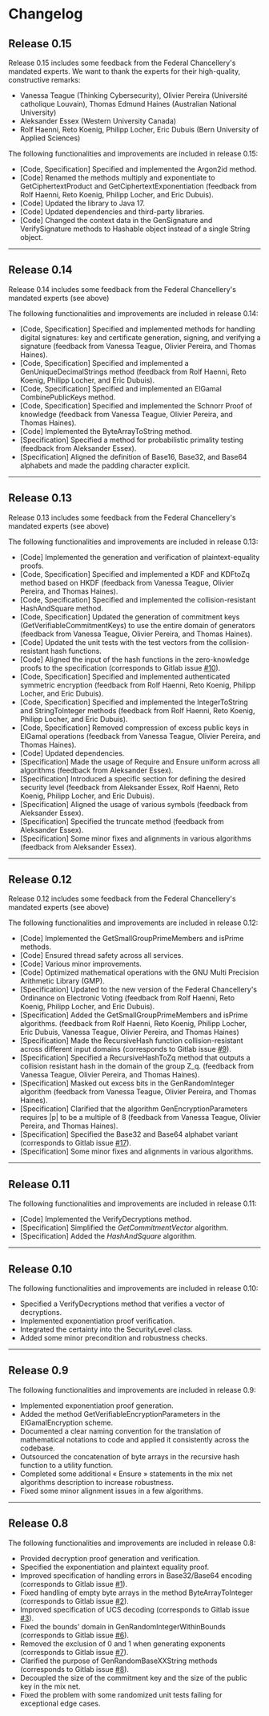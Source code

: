 # Changelog

## Release 0.15

Release 0.15 includes some feedback from the Federal Chancellery's mandated experts.
We want to thank the experts for their high-quality, constructive remarks:

* Vanessa Teague (Thinking Cybersecurity), Olivier Pereira (Université catholique Louvain), Thomas Edmund Haines (Australian National University)
* Aleksander Essex (Western University Canada)
* Rolf Haenni, Reto Koenig, Philipp Locher, Eric Dubuis (Bern University of Applied Sciences)

The following functionalities and improvements are included in release 0.15:

* [Code, Specification] Specified and implemented the Argon2id method.
* [Code] Renamed the methods multiply and exponentiate to GetCiphertextProduct and GetCiphertextExponentiation (feedback from Rolf Haenni, Reto Koenig, Philipp Locher, and Eric Dubuis).
* [Code] Updated the library to Java 17.
* [Code] Updated dependencies and third-party libraries.
* [Code] Changed the context data in the GenSignature and VerifySignature methods to Hashable object instead of a single String object.

---

## Release 0.14

Release 0.14 includes some feedback from the Federal Chancellery's mandated experts (see above)

The following functionalities and improvements are included in release 0.14:

* [Code, Specification] Specified and implemented methods for handling digital signatures: key and certificate generation, signing, and verifying a signature (feedback from Vanessa Teague, Olivier Pereira, and Thomas Haines).
* [Code, Specification] Specified and implemented a GenUniqueDecimalStrings method (feedback from Rolf Haenni, Reto Koenig, Philipp Locher, and Eric Dubuis).
* [Code, Specification] Specified and implemented an ElGamal CombinePublicKeys method.
* [Code, Specification] Specified and implemented the Schnorr Proof of knowledge (feedback from Vanessa Teague, Olivier Pereira, and Thomas Haines).
* [Code] Implemented the ByteArrayToString method.
* [Specification] Specified a method for probabilistic primality testing (feedback from Aleksander Essex).
* [Specification] Aligned the definition of Base16, Base32, and Base64 alphabets and made the padding character explicit.

---

## Release 0.13

Release 0.13 includes some feedback from the Federal Chancellery's mandated experts (see above)

The following functionalities and improvements are included in release 0.13:

* [Code] Implemented the generation and verification of plaintext-equality proofs.
* [Code, Specification] Specified and implemented a KDF and KDFtoZq method based on HKDF (feedback from Vanessa Teague, Olivier Pereira, and Thomas Haines).
* [Code, Specification] Specified and implemented the collision-resistant HashAndSquare method.
* [Code, Specification] Updated the generation of commitment keys (GetVerifiableCommitmentKeys) to use the entire domain of generators (feedback from Vanessa Teague, Olivier Pereira, and Thomas Haines).
* [Code] Updated the unit tests with the test vectors from the collision-resistant hash functions.
* [Code] Aligned the input of the hash functions in the zero-knowledge proofs to the specification (corresponds to Gitlab issue [#10](https://gitlab.com/swisspost-evoting/crypto-primitives/crypto-primitives/-/issues/10 )).
* [Code, Specification] Specified and implemented authenticated symmetric encryption (feedback from Rolf Haenni, Reto Koenig, Philipp Locher, and Eric Dubuis).
* [Code, Specification] Specified and implemented the IntegerToString and StringToInteger methods (feedback from Rolf Haenni, Reto Koenig, Philipp Locher, and Eric Dubuis).
* [Code, Specification] Removed compression of excess public keys in ElGamal operations (feedback from Vanessa Teague, Olivier Pereira, and Thomas Haines).
* [Code] Updated dependencies.
* [Specification] Made the usage of Require and Ensure uniform across all algorithms (feedback from Aleksander Essex).
* [Specification] Introduced a specific section for defining the desired security level (feedback from Aleksander Essex, Rolf Haenni, Reto Koenig, Philipp Locher, and Eric Dubuis).
* [Specification] Aligned the usage of various symbols (feedback from Aleksander Essex).
* [Specification] Specified the truncate method (feedback from Aleksander Essex).
* [Specification] Some minor fixes and alignments in various algorithms (feedback from Aleksander Essex).

---

## Release 0.12

Release 0.12 includes some feedback from the Federal Chancellery's mandated experts (see above)

The following functionalities and improvements are included in release 0.12:

* [Code] Implemented the GetSmallGroupPrimeMembers and isPrime methods.
* [Code] Ensured thread safety across all services.
* [Code] Various minor improvements.
* [Code] Optimized mathematical operations with the GNU Multi Precision Arithmetic Library (GMP).
* [Specification] Updated to the new version of the Federal Chancellery's Ordinance on Electronic Voting (feedback from Rolf Haenni, Reto Koenig, Philipp Locher, and Eric Dubuis).
* [Specification] Added the GetSmallGroupPrimeMembers and isPrime algorithms. (feedback from Rolf Haenni, Reto Koenig, Philipp Locher, Eric Dubuis, Vanessa Teague, Olivier Pereira, and Thomas Haines)
* [Specification] Made the RecursiveHash function collision-resistant across different input domains (corresponds to Gitlab issue [#9](https://gitlab.com/swisspost-evoting/crypto-primitives/crypto-primitives/-/issues/9)).
* [Specification] Specified a RecursiveHashToZq method that outputs a collision resistant hash in the domain of the group Z_q. (feedback from Vanessa Teague, Olivier Pereira, and Thomas Haines).
* [Specification] Masked out excess bits in the GenRandomInteger algorithm (feedback from Vanessa Teague, Olivier Pereira, and Thomas Haines).
* [Specification] Clarified that the algorithm GenEncryptionParameters requires |p| to be a multiple of 8 (feedback from Vanessa Teague, Olivier Pereira, and Thomas Haines).
* [Specification] Specified the Base32 and Base64 alphabet variant (corresponds to Gitlab issue [#17](https://gitlab.com/swisspost-evoting/e-voting/e-voting-documentation/-/issues/17 )).
* [Specification] Some minor fixes and alignments in various algorithms.

---

## Release 0.11

The following functionalities and improvements are included in release 0.11:

* [Code] Implemented the VerifyDecryptions method.
* [Specification] Simplified the _GetCommitmentVector_ algorithm.
* [Specification] Added the _HashAndSquare_ algorithm.

---

## Release 0.10

The following functionalities and improvements are included in release 0.10:

* Specified a VerifyDecryptions method that verifies a vector of decryptions.
* Implemented exponentiation proof verification.
* Integrated the certainty into the SecurityLevel class.
* Added some minor precondition and robustness checks.

---

## Release 0.9

The following functionalities and improvements are included in release 0.9:

* Implemented exponentiation proof generation.
* Added the method GetVerifiableEncryptionParameters in the ElGamalEncryption scheme.
* Documented a clear naming convention for the translation of mathematical notations to code and applied it consistently across the codebase.
* Outsourced the concatenation of byte arrays in the recursive hash function to a utility function.
* Completed some additional « Ensure » statements in the mix net algorithms description to increase robustness.
* Fixed some minor alignment issues in a few algorithms.

---

## Release 0.8

The following functionalities and improvements are included in release 0.8:

* Provided decryption proof generation and verification.
* Specified the exponentiation and plaintext equality proof.
* Improved specification of handling errors in Base32/Base64 encoding (corresponds to Gitlab issue [#1](https://gitlab.com/swisspost-evoting/crypto-primitives/crypto-primitives/-/issues/1)).
* Fixed handling of empty byte arrays in the method ByteArrayToInteger (corresponds to Gitlab issue [#2](https://gitlab.com/swisspost-evoting/crypto-primitives/crypto-primitives/-/issues/2)).
* Improved specification of UCS decoding (corresponds to Gitlab issue [#3](https://gitlab.com/swisspost-evoting/crypto-primitives/crypto-primitives/-/issues/3)).
* Fixed the bounds' domain in GenRandomIntegerWithinBounds (corresponds to Gitlab issue [#6](https://gitlab.com/swisspost-evoting/crypto-primitives/crypto-primitives/-/issues/6)).
* Removed the exclusion of 0 and 1 when generating exponents (corresponds to Gitlab issue [#7](https://gitlab.com/swisspost-evoting/crypto-primitives/crypto-primitives/-/issues/7)).
* Clarified the purpose of GenRandomBaseXXString methods (corresponds to Gitlab issue [#8](https://gitlab.com/swisspost-evoting/crypto-primitives/crypto-primitives/-/issues/8)).
* Decoupled the size of the commitment key and the size of the public key in the mix net.
* Fixed the problem with some randomized unit tests failing for exceptional edge cases.